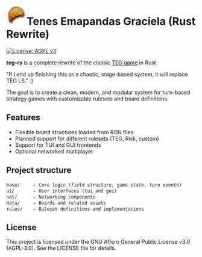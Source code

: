 ![icon](https://github.com/wfx/teg/blob/master/docs/assets/teg_icono.png)Tenes Emapandas Graciela (Rust Rewrite)
=========================================

[![License: AGPL v3](https://img.shields.io/badge/License-AGPL%20v3-blue.svg)](https://www.gnu.org/licenses/agpl-3.0)

**teg-rs** is a complete rewrite of the classic [TEG game](https://github.com/wfx/teg) in Rust.

"If I end up finishing this as a chaotic, stage-based system, it will replace TEG LS." :)

The goal is to create a clean, modern, and modular system for turn-based strategy games with customizable rulesets and board definitions.

## Features

- Flexible board structures loaded from RON files
- Planned support for different rulesets (TEG, Risk, custom)
- Support for TUI and GUI frontends
- Optional networked multiplayer

## Project structure

```text
base/     ← Core logic (field structure, game state, turn events)
ui/       ← User interfaces (tui and gui)
net/      ← Networking components
data/     ← Boards and related assets
rules/    ← Ruleset definitions and implementations
```

## License ##

This project is licensed under the GNU Affero General Public License v3.0 (AGPL-3.0).
See the LICENSE file for details.
